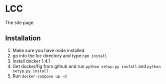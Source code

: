 # LCC

The site page

## Installation

1. Make sure you have node installed.
2. go into the lcc directory and type ```npm install```
3. Install docker 1.4.1
4. Get docker/fig from github and run ```python setup.py install``` and ```python setyp.py install```
5. Run ```docker-compose up -d```

